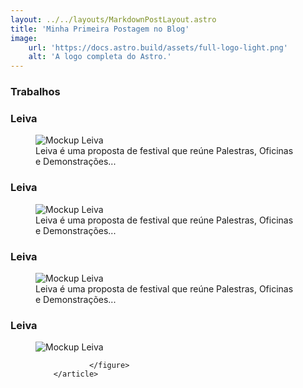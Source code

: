```yaml
---
layout: ../../layouts/MarkdownPostLayout.astro
title: 'Minha Primeira Postagem no Blog'
image:
    url: 'https://docs.astro.build/assets/full-logo-light.png'
    alt: 'A logo completa do Astro.'
---
```


<h3>Trabalhos</h3>

<section class="trabalhos">
        <article>
            <h3>Leiva</h3>
                <figure>
                    <img class="img" src="assets/Mockup Leiva Cartaz G.jpeg" alt="Mockup Leiva">
                    <figcaption>Leiva é uma proposta de festival que reúne Palestras, Oficinas e Demonstrações...</figcaption>
                </figure>
        </article>
</section>

<section class="trabalhos">
        <article>
            <h3>Leiva</h3>
                <figure>
                    <img class="img" src="assets/Mockup Leiva Cartaz G.jpeg" alt="Mockup Leiva">
                    <figcaption>Leiva é uma proposta de festival que reúne Palestras, Oficinas e Demonstrações...</figcaption>
                </figure>
        </article>
</section>

<section class="trabalhos">
        <article>
            <h3>Leiva</h3>
                <figure>
                    <img class="img" src="assets/Mockup Leiva Cartaz G.jpeg" alt="Mockup Leiva">
                    <figcaption>Leiva é uma proposta de festival que reúne Palestras, Oficinas e Demonstrações...</figcaption>
                </figure>
        </article>
</section> 

<section class="trabalhos">
        <article>
            <h3>Leiva</h3>
                <figure>
                    <img class="img" src="assets/Mockup Leiva Cartaz G.jpeg" alt="Mockup Leiva">
               
                </figure>
        </article>
</section> 